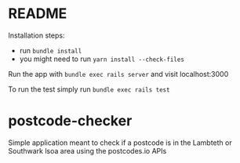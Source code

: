 # README

Installation steps:

 - run `bundle install`
 - you might need to run `yarn install --check-files`

Run the app with `bundle exec rails server` and visit localhost:3000

To run the test simply run `bundle exec rails test`

# postcode-checker
Simple application meant to check if a postcode is in the Lambteth or Southwark lsoa area using the postcodes.io APIs 
